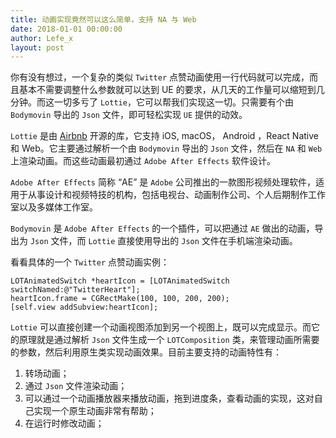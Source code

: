 ```yaml
---
title: 动画实现竟然可以这么简单，支持 NA 与 Web
date: 2018-01-01 00:00:00
author: Lefe_x
layout: post
---
```



你有没有想过，一个复杂的类似 `Twitter` 点赞动画使用一行代码就可以完成，而且基本不需要调整什么参数就可以达到 UE 的要求，从几天的工作量可以缩短到几分钟。而这一切多亏了 `Lottie`，它可以帮我们实现这一切。只需要有个由 `Bodymovin` 导出的 `Json` 文件，即可轻松实现 `UE` 提供的动效。

`Lottie` 是由 [Airbnb](http://airbnb.io) 开源的库，它支持 iOS, macOS， Android ，React Native 和 Web。它主要通过解析一个由 `Bodymovin` 导出的 `Json` 文件，然后在 `NA` 和 `Web` 上渲染动画。而这些动画最初通过 `Adobe After Effects` 软件设计。

`Adobe After Effects` 简称 “AE” 是 `Adobe` 公司推出的一款图形视频处理软件，适用于从事设计和视频特技的机构，包括电视台、动画制作公司、个人后期制作工作室以及多媒体工作室。

`Bodymovin` 是 `Adobe After Effects` 的一个插件，可以把通过 `AE` 做出的动画，导出为 `Json` 文件，而 `Lottie` 直接使用导出的 `Json` 文件在手机端渲染动画。

看看具体的一个 `Twitter` 点赞动画实例：

```objc
LOTAnimatedSwitch *heartIcon = [LOTAnimatedSwitch switchNamed:@"TwitterHeart"];
heartIcon.frame = CGRectMake(100, 100, 200, 200);
[self.view addSubview:heartIcon];
```

`Lottie` 可以直接创建一个动画视图添加到另一个视图上，既可以完成显示。而它的原理就是通过解析 `Json` 文件生成一个 `LOTComposition` 类，来管理动画所需要的参数，然后利用原生类实现动画效果。目前主要支持的动画特性有：

1. 转场动画；
2. 通过 `Json` 文件渲染动画；
3. 可以通过一个动画播放器来播放动画，拖到进度条，查看动画的实现，这对自己实现一个原生动画非常有帮助；
4. 在运行时修改动画；
